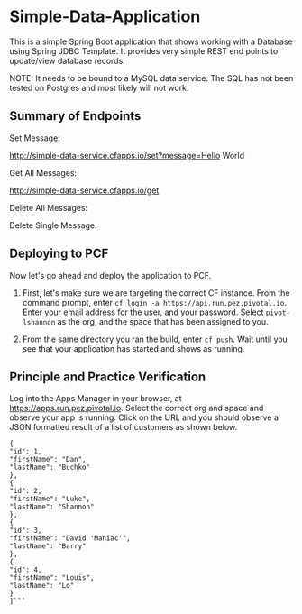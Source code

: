 # Simple-Data-Application

This is a simple Spring Boot application that shows working with a Database using Spring JDBC Template. It provides very simple REST end points to update/view database records.

NOTE: It needs to be bound to a MySQL data service. The SQL has not been tested on Postgres and most likely will not work.

## Summary of Endpoints

Set Message:

http://simple-data-service.cfapps.io/set?message=Hello World

Get All Messages:

http://simple-data-service.cfapps.io/get

Delete All Messages:

Delete Single Message:



## Deploying to PCF

Now let's go ahead and deploy the application to PCF.

1.  First, let's make sure we are targeting the correct CF instance.  From the command prompt, enter `cf login -a https://api.run.pez.pivotal.io`.  Enter your email address for the user, and your password.  Select `pivot-lshannon` as the org, and the space that has been assigned to you.

1.  From the same directory you ran the build, enter `cf push`.  Wait until you see that your application has started and shows as running.

## Principle and Practice Verification

Log into the Apps Manager in your browser, at https://apps.run.pez.pivotal.io.  Select the correct org and space and observe your app is running.  Click on the URL and you should observe a JSON formatted result of a list of customers as shown below.

```
{
"id": 1,
"firstName": "Dan",
"lastName": "Buchko"
},
{
"id": 2,
"firstName": "Luke",
"lastName": "Shannon"
},
{
"id": 3,
"firstName": "David 'Maniac'",
"lastName": "Barry"
},
{
"id": 4,
"firstName": "Louis",
"lastName": "Lo"
}
]```

